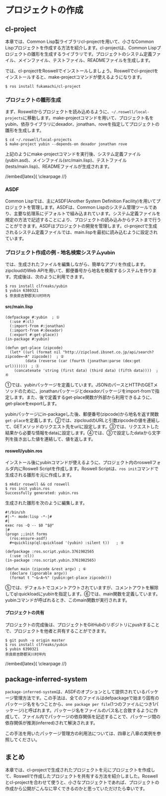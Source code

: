 # プロジェクトの作成

## cl-project

本章では、Common Lisp製ライブラリcl-projectを用いて、小さなCommon Lispプロジェクトを作成する方法を紹介します。cl-projectは、Common Lispプロジェクトの雛形を生成するライブラリです。プロジェクトのシステム定義ファイル、メインファイル、テストファイル、READMEファイルを生成します。

では、cl-projectをRoswellでインストールしましょう。Roswellでcl-projectをインストールすると、make-projectコマンドが使えるようになります。

```
$ ros install fukamachi/cl-project
```

### プロジェクトの雛形生成

まず、Roswellからプロジェクトを読み込めるように、`~/.roswell/local-projects`に移動します。make-projectコマンドを用いて、プロジェクト名をyubin、依存ライブラリにdexador、jonathan、roveを指定してプロジェクトの雛形を生成します。

```
$ cd ~/.roswell/local-projects
$ make-project yubin --depends-on dexador jonathan rove
```

上記のようにmake-projectコマンドを実行後、システム定義ファイル(yubin.asd)、メインファイル(src/main.lisp)、テストファイル(tests/main.lisp)、READMEファイルが生成されます。

//embed[latex]{
\clearpage
//}

### ASDF

Common Lispでは、主にASDF(Another System Definition Facility)を用いてプロジェクトを管理します。ASDFは、Common Lispのシステム管理ツールであり、主要な処理系にデフォルトで組み込まれています。システム定義ファイルを規定の方法で記述することにより、プロジェクトの読み込みからテストまで行うことができます。ASDFはプロジェクトの開発を管理します。cl-projectで生成されるシステム定義ファイルでは、main.lispを最初に読み込むように設定されています。

### プロジェクト作成の例 - 地名検索システムyubin

では、生成されたファイルを編集しながら、簡単なアプリを作成します。zipcloudのWeb APIを用いて、郵便番号から地名を検索するシステムを作ります。完成後は、次のように利用できます。

```
$ ros install clfreaks/yubin
$ yubin 6380321
$ 奈良県吉野郡天川村坪内
```

#### src/main.lisp

```
(defpackage #:yubin  ; ①
  (:use #:cl)
  (:import-from #:jonathan)
  (:import-from #:dexador)
  (:export #:get-place)) 
(in-package #:yubin)

(defun get-place (zipcode)
  (let* ((url (format nil "http://zipcloud.ibsnet.co.jp/api/search?zipcode=~A" zipcode))  ; ②
         (data (reverse (car (fourth (jonathan:parse (dex:get url)))))))　; ③
    (concatenate 'string (first data) (third data) (fifth data))))  ; ④
```

①では、yubinパッケージを定義しています。JSONのパースとHTTPのGETメソッドのために、jonathanパッケージとdexadorパッケージをimport-fromで指定します。また、後で定義するget-place関数が外部から利用できるように、get-placeをexportします。

yubinパッケージにin-packageした後、郵便番号(zipcode)から地名を返す関数`get-place`を定義します。②では、zipcloudのURLと引数zipcodeの値を連結して、GETメソッドのリクエスト先をurlに設定します。③では、リクエストした結果から必要な情報をdataに設定します。④では、③で設定したdataから文字列を抜き出した値を連結して、値を返します。

#### roswell/yubin.ros

インストール後にyubinコマンドが使えるように、プロジェクト内のroswellフォルダ内にRoswell Scriptを作成します。Roswell Scriptは、`ros init`コマンドで生成される雛形を元に作成します。

```
$ mkdir roswell && cd roswell
$ ros init yubin.ros
Successfully generated: yubin.ros
```
生成された雛形を次のように編集します。

```
#!/bin/sh
#|-*- mode:lisp -*-|#
#|
exec ros -Q -- $0 "$@"
|#
(progn ;;init forms
  (ros:ensure-asdf)
  #+quicklisp(ql:quickload '(yubin) :silent t))   ; ⑤

(defpackage :ros.script.yubin.3761982565
  (:use :cl))
(in-package :ros.script.yubin.3761982565)

(defun main (zipcode &rest argv) ; ⑥
  (declare (ignorable argv))
  (format t "~&~A~%" (yubin:get-place zipcode)))
```

⑤では、デフォルトでコメントアウトされていますが、コメントアウトを解除してql:quickloadにyubinを指定します。⑥では、main関数を定義しています。yubinコマンドが呼ばれるとき、このmain関数が実行されます。

#### プロジェクトの共有

プロジェクトの完成後は、プロジェクトをGitHubのリポジトリにpushすることで、プロジェクトを他者と共有することができます。

```
$ git push -u origin master
$ ros install clfreaks/yubin
$ yubin 6390321
奈良県吉野郡天川村坪内
```

//embed[latex]{
\clearpage
//}

## package-inferred-system

`package-inferred-system`は、ASDFのオプションとして提供されているパッケージ管理方法です。この手法は、全てのファイルはdefpackageで始まり固有のパッケージ名をもつことから、`one package per file`(1つのファイルにつき1パッケージ)と呼ばれます。パッケージ名をファイルのパス名と合致するように作成して、ファイル内でパッケージの依存関係を記述することで、パッケージ間の依存関係が推測(inferred)されて解決されます。

この手法を用いたパッケージ管理方の利用法については、四章と八章の実例を参照してください。

## まとめ

本章では、cl-projectで生成されたプロジェクトを元にプロジェクトを作成して、Roswellで作成したプロジェクトを共有する方法を紹介しました。Roswellとcl-projectを合わせて使うと、小さなプロジェクトであれば、プロジェクトの作成から公開がこんなに早くできるのかと思っていただけたら幸いです。
